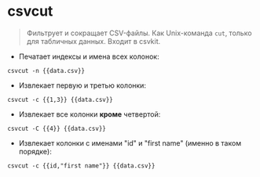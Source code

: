 # csvcut

> Фильтрует и сокращает CSV-файлы. Как Unix-команда `cut`, только для табличных данных.
> Входит в csvkit.

- Печатает индексы и имена всех колонок:

`csvcut -n {{data.csv}}`

- Извлекает первую и третью колонки:

`csvcut -c {{1,3}} {{data.csv}}`

- Извлекает все колонки **кроме** четвертой:

`csvcut -C {{4}} {{data.csv}}`

- Извлекает колонки с именами "id" и "first name" (именно в таком порядке):

`csvcut -c {{id,"first name"}} {{data.csv}}`
